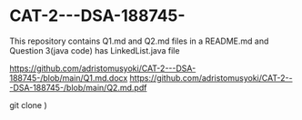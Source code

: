 # CAT-2---DSA-188745-
This repository contains Q1.md and Q2.md files in a README.md and Question 3(java code) has LinkedList.java file

https://github.com/adristomusyoki/CAT-2---DSA-188745-/blob/main/Q1.md.docx
https://github.com/adristomusyoki/CAT-2---DSA-188745-/blob/main/Q2.md.pdf

git clone <repo-url>)
